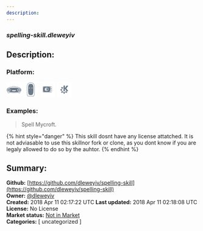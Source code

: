 ```yaml
---
description: 
---
```


### _spelling-skill.dleweyiv_  
## Description:  
  
### Platform:  
 ![Mark I](../.gitbook/assets/mark-1-icon.png)  ![Mark II](../.gitbook/assets/mark-2-icon.png)  ![Picroft](../.gitbook/assets/picroft-icon.png)  ![plasmoid](../.gitbook/assets/kde.png)   
### Examples:  
> Spell Mycroft.  
  
{% hint style="danger" %}
This skill dosnt have any license attatched. It is not adviasable to use this skillnor fork or clone, as you dont know if you are legaly allowed to do so by the auhtor.
{% endhint %}
  
## Summary:  
**Github:** [https://github.com/dleweyiv/spelling-skill](https://github.com/dleweyiv/spelling-skill)  
**Owner:** [@dleweyiv](https://github.com/dleweyiv)  
**Created:** 2018 Apr 11 02:17:22 UTC  **Last updated:** 2018 Apr 11 02:18:08 UTC  
**License:** No License  
**Market status:** [Not in Market](https://market.mycroft.ai/skill/)  
**Categories:** [ uncategorized ]   
